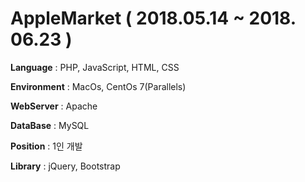 # AppleMarket  ( 2018.05.14 ~ 2018. 06.23 )

**Language**    : PHP, JavaScript, HTML, CSS

**Environment** : MacOs, CentOs 7(Parallels)

**WebServer**   : Apache

**DataBase**    : MySQL

**Position**    : 1인 개발

**Library**     : jQuery, Bootstrap
              
